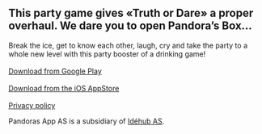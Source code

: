 ## This party game gives «Truth or Dare» a proper overhaul. We dare you to open Pandora’s Box…

Break the ice, get to know each other, laugh, cry and take the party to a whole new level with this party booster of a drinking game!
<br/><br/>
<a href="https://play.google.com/store/apps/details?id=com.idehub.pandoras">Download from Google Play</a>
<br/><br/>
<a href="https://itunes.apple.com/us/app/pandoras-devils-drinking-game/id873579821">Download from the iOS AppStore</a>
<br/><br/>
<a href="/privacy.html" target="_blank">Privacy policy</a>

Pandoras App AS is a subsidiary of [Idéhub AS](https://www.idehub.com/).
